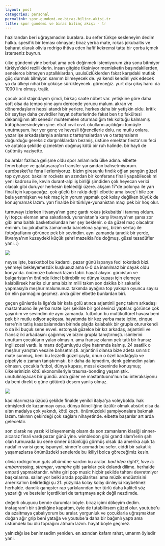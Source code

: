 ```yaml
---
layout: post
categories: personal
permalink: spor-gundemi-ve-biraz-bilinc-akisi-tr
title: spor gündemi ve biraz bilinç akışı - tr
---
```

hazirandan beri uğrayamadım buralara. bu sefer türkçe sesleneyim dedim halka. spesifik bir teması olmayan; biraz yerba mate, rokas jokubaitis ve baharat olarak olivia rodrigo ihtiva eden hafif kekremsi tatta bir çorba içmek isterseniz buyrun.

ülke gündemi yine berbat ama pek değinmek istemiyorum zira sonu bitmiyor türkiye'deki rezilliklerin. insan gitgide tiksiniyor memleketin başındakilerden, senelerce bitmeyen aptallıklardan, usulsüzlüklerden fakat karşıdaki mutlak güç durmak bilmiyor. sanırım bilmeyecek de. ya kendi kendini yok edecek ya da ülkeyi nihai bir çöküşe sürükleyecek. göreceğiz. yurt dışı çıkış harcı da 1000 lira olmuş. trajik.

çocuk acil stajındayım şimdi, birkaç saate nöbet var. yetişkine göre daha soft olsa da tempo yine aynı derecede yorucu malum. akran ve dönemdaşların hepsi atandı bir yerlere. herkes daha bir yetişkin oldu. kritik bir sayfayı daha çevirdiler hayat defterlerinde fakat ben tıp fakültesi dekanlığının altı senedir muhtemelen oturmadığım tek koltuğu kalmamış kütüphanesindeyim yine. etraf cıvıl cıvıl. okulların açıldığını tümüyle unutmuşum. her yer genç ve hevesli öğrencilerle dolu. ne mutlu onlara. yazar işe arkadaşlarıyla anlamsız tartışmalardan ve o tartışmaların doğurduğu gereksiz dargınlıklardan bezmiş, üstüne emektar fiesta'sını feci ve aptalca şekilde çizmekten doğmuş kötü bir ruh halinde. bir hayli de üşütmüş vaziyette.

bu aralar fazlaca gelişme oldu spor anlamında ülke adına. elbette fenerbahçe ve galatasaray'ın transfer yarışından bahsetmiyorum. eurobasket'te fena ilerlemiyoruz. bizim giresunlu fındık oğlan şengün güzel top oynuyor. bakalım rockets en azından bir konferans finali yapabilecek mi yeni kadrosu ile, kevin durant-alpi iş birliği şimdiden çok heyecan verici olacak gibi duruyor herkesin beklediği üzere. akşam 17'de polonya ile yarı final için kapışacağız. çok güçlü bir rakip değil elbette ama isveç'i bile zor bela yenmişken ve tek maç için yorum yapmak çok kolay değilken büyük de konuşmamak lazım. yarı finalde bir türkiye-yunanistan maçı pek bir hoş olur.

turnuvayı izlerken litvanya'nın genç gardı rokas jokubaitis'i tanımış oldum. iyi topçu eleman ama sakatlandı. yunanistan'a karşı litvanya'nın şansı zor gibi ama baltık basketbolundan her şey beklenir. o da güzel maç olacaktır eminim. bu jokubaitis zamanında barcelona yapmış, bizim sertaç ile fotoğraflarını görünce pek bir sevindim. aynı zamanda tanıdık bir yerde, litvanya'nın kuzeydeki küçük şehri mazeikiai'de doğmuş. güzel tesadüfler yani. :)

![]({{site.baseurl}}/images/rjss.jpg)

neyse işte, basketbol bu kadardı. pazar günü ispanya feci tokatladı bizi. yenmeyi bekleyemezdik kuşkusuz ama 6-0 da inanılmaz bir dayak oldu konya'da. önümüze bakmak lazım tabii. hayat akıyor. gürcistan ve bulgaristan'ın önünde ikinci bitirebilir ve dünya kupası için elemeye kalabilirsek harika olur ama bizim milli takım son dakika bir sakarlık yapmasıyla meşhur malumunuz. takımda ayağına top yakışan oyuncu sayısı bir elin parmağını geçmez. arda güler elbette bunlardan biri. 

geçen günlerde la liga'da bir kafa golü atınca arjantinli genç takım arkadaşı mastantuono ile yerba mate içer şekilde bir gol sevinci yaptılar. görünce çok şaşırdım ve sevindim de aynı zamanda. futbolun bu multikültürel havası beni pek bir mutlu ediyor açıkçası. hayatımda bir kez yerba mate içtim, cinque terre'nin tatlış kasabalarından birinde plajda kalabalık bir grupla otururkendi o da iki buçuk sene evvel. estonyalı güzelce bir kız arkadaş, arjantinli ve fransız iki arkadaşını çağırmış ve bizim grupla tanıştırmıştı. isimlerini unuttum çocukların yalan olmasın. ama fransız olanın pek tatlı bir fransız ingilizcesi vardı. le mans doğumluydu diye hatırımda kalmış. 24 saatlik o meşhur yarıştan vesaire bahsetmişti. arjantinli olansa bize adeta sınırsız mate sunmuş, beni bu lezzetli güzel çayla, onun o özel bardağıyla ve pipetiyle o zaman tanıştırmıştı. bir daha da içmedim, denk gelmedim yalan olmasın. çocukla futbol, dünya kupası, messi ekseninde konuşmuş; ülkelerimizin kötü ekonomileriyle trauma-bonding yaşamıştık. unutulmayacak bir gündü. arda güler ve mastantuono'nun bu interaksiyonu da beni direkt o güne götürdü desem yanlış olmaz.

![]({{site.baseurl}}/images/agrm.jpg)

kadınlarımızsa üzücü şekilde finalde yenildi italya'ya voleybolda. hak etmişlerdi de kazanmayı oysa. dünya ikinciliğine üzülür olmak absürt olsa da altın madalya çok yakındı, kötü kaçtı. önümüzdeki şampiyonalara bakmak lazım. takımın çekirdeği çok sağlam nihayetinde. elbette başarılar art arda gelecektir.

son olarak ne yazık ki izleyememiş olsam da son zamanların klasiği sinner-alcaraz finali vardı pazar günü yine. wimbledon gibi grand slam'lerin şahı olan turnuvada bu sene sinner üstünlüğü görmüş olsak da amerika açık'ta nadal'ın varisi genç ispanyol, sinner'e acımadı bu sefer. ciddi bir sakatlık yaşamazlarsa önümüzdeki senelerde bu ikiliyi bolca göreceğimiz kesin.

olivia rodrigo'nun _guts_ albümüne sardım bu aralar. _bad idea right?_, _love is embarrassing_, _stranger_, _vampire_ gibi şarkılar çok dolandı dilime. herhalde empati yapmaktandır. white girl pop music hiçbir şekilde tahtını devretmiyor başkalarına. sallanıyor belki arada popülaritesi ama müzik endüstrisini amerika'nın belirlediği şu 21. yüzyılda kolay kolay dinleyici kaybetmez herhalde. dandik gangster rap şarkılarından her türlü daha kaliteli söz yazarlığı ve besteler içerdikleri de tartışmaya açık değil nezdimde.

değerli okuyucu bende durumlar böyle. biraz içimi dökeyim dedim. instagram'ı bir süreliğine kapattım, öyle de tutabilirsem güzel olur. youtube'u da azaltmaya çabalıyorum bu aralar. yorgunluk ve çocuklarla uğraşmaktan doğan ağır grip beni yatağa ve youtube'a daha bir bağımlı yaptı ama üstümdeki bu ölü toprağını atmam lazım. hayat böyle geçmez.

yalnızlığı ise benimsedim yeniden. en azından kafam rahat, umarım öyledir yani.
